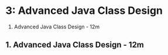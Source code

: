 # 3: Advanced Java Class Design

1. Advanced Java Class Design - 12m

## 1. Advanced Java Class Design - 12m
